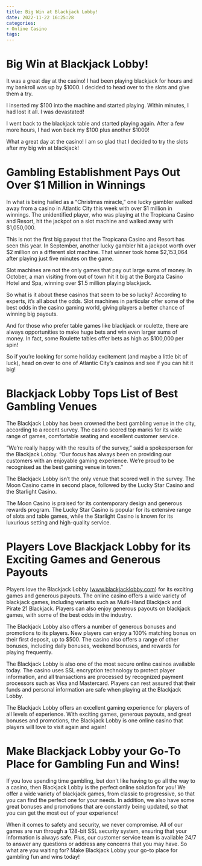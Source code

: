 ```yaml
---
title: Big Win at Blackjack Lobby!
date: 2022-11-22 16:25:28
categories:
- Online Casino
tags:
---
```



#  Big Win at Blackjack Lobby!

It was a great day at the casino! I had been playing blackjack for hours and my bankroll was up by $1000. I decided to head over to the slots and give them a try.

I inserted my $100 into the machine and started playing. Within minutes, I had lost it all. I was devastated!

I went back to the blackjack table and started playing again. After a few more hours, I had won back my $100 plus another $1000!

What a great day at the casino! I am so glad that I decided to try the slots after my big win at blackjack!

#  Gambling Establishment Pays Out Over $1 Million in Winnings

In what is being hailed as a “Christmas miracle,” one lucky gambler walked away from a casino in Atlantic City this week with over $1 million in winnings. The unidentified player, who was playing at the Tropicana Casino and Resort, hit the jackpot on a slot machine and walked away with $1,050,000.

This is not the first big payout that the Tropicana Casino and Resort has seen this year. In September, another lucky gambler hit a jackpot worth over $2 million on a different slot machine. That winner took home $2,153,064 after playing just five minutes on the game.

Slot machines are not the only games that pay out large sums of money. In October, a man visiting from out of town hit it big at the Borgata Casino Hotel and Spa, winning over $1.5 million playing blackjack.

So what is it about these casinos that seem to be so lucky? According to experts, it’s all about the odds. Slot machines in particular offer some of the best odds in the casino gaming world, giving players a better chance of winning big payouts.

And for those who prefer table games like blackjack or roulette, there are always opportunities to make huge bets and win even larger sums of money. In fact, some Roulette tables offer bets as high as $100,000 per spin!




So if you’re looking for some holiday excitement (and maybe a little bit of luck), head on over to one of Atlantic City’s casinos and see if you can hit it big!

#  Blackjack Lobby Tops List of Best Gambling Venues

The Blackjack Lobby has been crowned the best gambling venue in the city, according to a recent survey. The casino scored top marks for its wide range of games, comfortable seating and excellent customer service.

“We’re really happy with the results of the survey,” said a spokesperson for the Blackjack Lobby. “Our focus has always been on providing our customers with an enjoyable gaming experience. We’re proud to be recognised as the best gaming venue in town.”

The Blackjack Lobby isn’t the only venue that scored well in the survey. The Moon Casino came in second place, followed by the Lucky Star Casino and the Starlight Casino.

The Moon Casino is praised for its contemporary design and generous rewards program. The Lucky Star Casino is popular for its extensive range of slots and table games, while the Starlight Casino is known for its luxurious setting and high-quality service.

#  Players Love Blackjack Lobby for its Exciting Games and Generous Payouts

Players love the Blackjack Lobby (www.blackjacklobby.com) for its exciting games and generous payouts. The online casino offers a wide variety of blackjack games, including variants such as Multi-Hand Blackjack and Pirate 21 Blackjack. Players can also enjoy generous payouts on blackjack games, with some of the best odds in the industry.

The Blackjack Lobby also offers a number of generous bonuses and promotions to its players. New players can enjoy a 100% matching bonus on their first deposit, up to $500. The casino also offers a range of other bonuses, including daily bonuses, weekend bonuses, and rewards for playing frequently.

The Blackjack Lobby is also one of the most secure online casinos available today. The casino uses SSL encryption technology to protect player information, and all transactions are processed by recognized payment processors such as Visa and Mastercard. Players can rest assured that their funds and personal information are safe when playing at the Blackjack Lobby.

The Blackjack Lobby offers an excellent gaming experience for players of all levels of experience. With exciting games, generous payouts, and great bonuses and promotions, the Blackjack Lobby is one online casino that players will love to visit again and again!

#  Make Blackjack Lobby your Go-To Place for Gambling Fun and Wins!

If you love spending time gambling, but don't like having to go all the way to a casino, then Blackjack Lobby is the perfect online solution for you! We offer a wide variety of blackjack games, from classic to progressive, so that you can find the perfect one for your needs. In addition, we also have some great bonuses and promotions that are constantly being updated, so that you can get the most out of your experience!

When it comes to safety and security, we never compromise. All of our games are run through a 128-bit SSL security system, ensuring that your information is always safe. Plus, our customer service team is available 24/7 to answer any questions or address any concerns that you may have. So what are you waiting for? Make Blackjack Lobby your go-to place for gambling fun and wins today!